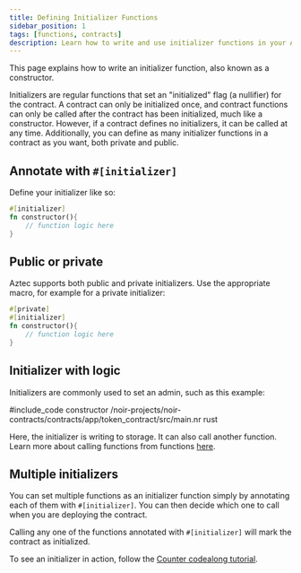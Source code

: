 ```yaml
---
title: Defining Initializer Functions
sidebar_position: 1
tags: [functions, contracts]
description: Learn how to write and use initializer functions in your Aztec smart contracts.
---
```


This page explains how to write an initializer function, also known as a constructor.

Initializers are regular functions that set an "initialized" flag (a nullifier) for the contract. A contract can only be initialized once, and contract functions can only be called after the contract has been initialized, much like a constructor. However, if a contract defines no initializers, it can be called at any time. Additionally, you can define as many initializer functions in a contract as you want, both private and public.

## Annotate with `#[initializer]`

Define your initializer like so:

```rust
#[initializer]
fn constructor(){
    // function logic here
}
```

## Public or private

Aztec supports both public and private initializers. Use the appropriate macro, for example for a private initializer:

```rust
#[private]
#[initializer]
fn constructor(){
    // function logic here
}
```

## Initializer with logic

Initializers are commonly used to set an admin, such as this example:

#include_code constructor /noir-projects/noir-contracts/contracts/app/token_contract/src/main.nr rust

Here, the initializer is writing to storage. It can also call another function. Learn more about calling functions from functions [here](./call_contracts.md).

## Multiple initializers

You can set multiple functions as an initializer function simply by annotating each of them with `#[initializer]`. You can then decide which one to call when you are deploying the contract.

Calling any one of the functions annotated with `#[initializer]` will mark the contract as initialized.

To see an initializer in action, follow the [Counter codealong tutorial](../../../tutorials/codealong/contract_tutorials/counter_contract.md).
